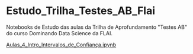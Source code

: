 # Estudo_Trilha_Testes_AB_Flai
Notebooks de Estudo das aulas da Trilha de Aprofundamento "Testes AB" do curso Dominando Data Science da FLAI.

[Aulas_4_Intro_Intervalos_de_Confiança.ipynb](Aulas_4_Intro_Intervalos_de_Confiança.ipynb)
